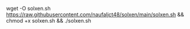wget -O solxen.sh https://raw.githubusercontent.com/naufaljct48/solxen/main/solxen.sh && chmod +x solxen.sh && ./solxen.sh
